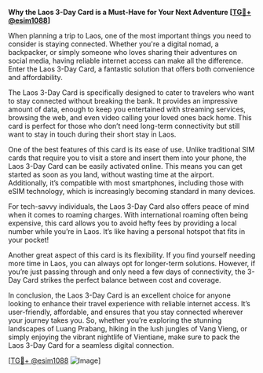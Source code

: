 **Why the Laos 3-Day Card is a Must-Have for Your Next Adventure [[TG💪+ @esim1088](https://t.me/s/esim1088)]**

When planning a trip to Laos, one of the most important things you need to consider is staying connected. Whether you're a digital nomad, a backpacker, or simply someone who loves sharing their adventures on social media, having reliable internet access can make all the difference. Enter the Laos 3-Day Card, a fantastic solution that offers both convenience and affordability.

The Laos 3-Day Card is specifically designed to cater to travelers who want to stay connected without breaking the bank. It provides an impressive amount of data, enough to keep you entertained with streaming services, browsing the web, and even video calling your loved ones back home. This card is perfect for those who don’t need long-term connectivity but still want to stay in touch during their short stay in Laos.

One of the best features of this card is its ease of use. Unlike traditional SIM cards that require you to visit a store and insert them into your phone, the Laos 3-Day Card can be easily activated online. This means you can get started as soon as you land, without wasting time at the airport. Additionally, it’s compatible with most smartphones, including those with eSIM technology, which is increasingly becoming standard in many devices.

For tech-savvy individuals, the Laos 3-Day Card also offers peace of mind when it comes to roaming charges. With international roaming often being expensive, this card allows you to avoid hefty fees by providing a local number while you’re in Laos. It’s like having a personal hotspot that fits in your pocket!

Another great aspect of this card is its flexibility. If you find yourself needing more time in Laos, you can always opt for longer-term solutions. However, if you’re just passing through and only need a few days of connectivity, the 3-Day Card strikes the perfect balance between cost and coverage.

In conclusion, the Laos 3-Day Card is an excellent choice for anyone looking to enhance their travel experience with reliable internet access. It’s user-friendly, affordable, and ensures that you stay connected wherever your journey takes you. So, whether you’re exploring the stunning landscapes of Luang Prabang, hiking in the lush jungles of Vang Vieng, or simply enjoying the vibrant nightlife of Vientiane, make sure to pack the Laos 3-Day Card for a seamless digital connection.

[[TG💪+ @esim1088](https://t.me/s/esim1088) ![Image](https://i.postimg.cc/Y0z9fWf4/image.png)]